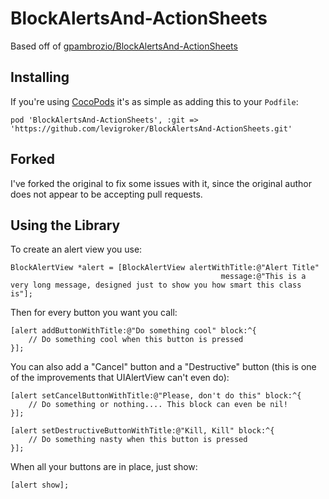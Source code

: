 BlockAlertsAnd-ActionSheets
====

Based off of [gpambrozio/BlockAlertsAnd-ActionSheets](https://github.com/gpambrozio/BlockAlertsAnd-ActionSheets)

Installing
----------

If you're using [CocoPods](http://cocopods.org) it's as simple as adding this to your `Podfile`:

	pod 'BlockAlertsAnd-ActionSheets', :git => 'https://github.com/levigroker/BlockAlertsAnd-ActionSheets.git'


Forked
------
I've forked the original to fix some issues with it, since the original author does not appear to be accepting pull requests.

Using the Library
-----------------

To create an alert view you use:

    BlockAlertView *alert = [BlockAlertView alertWithTitle:@"Alert Title"
                                                   message:@"This is a very long message, designed just to show you how smart this class is"];

Then for every button you want you call:

    [alert addButtonWithTitle:@"Do something cool" block:^{
        // Do something cool when this button is pressed
    }];

You can also add a "Cancel" button and a "Destructive" button (this is one of the improvements that UIAlertView can't even do):

    [alert setCancelButtonWithTitle:@"Please, don't do this" block:^{
        // Do something or nothing.... This block can even be nil!
    }];

    [alert setDestructiveButtonWithTitle:@"Kill, Kill" block:^{
        // Do something nasty when this button is pressed
    }];

When all your buttons are in place, just show:

    [alert show];

